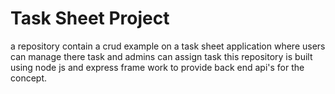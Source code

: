 # Task Sheet Project
a repository contain a crud example on a task sheet application where users can manage there task and admins can assign task 
this repository is built using node js and express frame work to provide back end api's for the concept.
